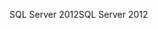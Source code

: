 <span data-ttu-id="bfb9d-101">SQL Server 2012</span><span class="sxs-lookup"><span data-stu-id="bfb9d-101">SQL Server 2012</span></span>
